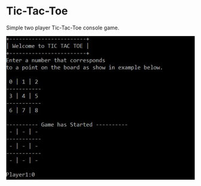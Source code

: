 # Tic-Tac-Toe
Simple two player Tic-Tac-Toe console game.


![alt text](https://raw.githubusercontent.com/Munanga/Tic-Tac-Toe/master/board.JPG) 
